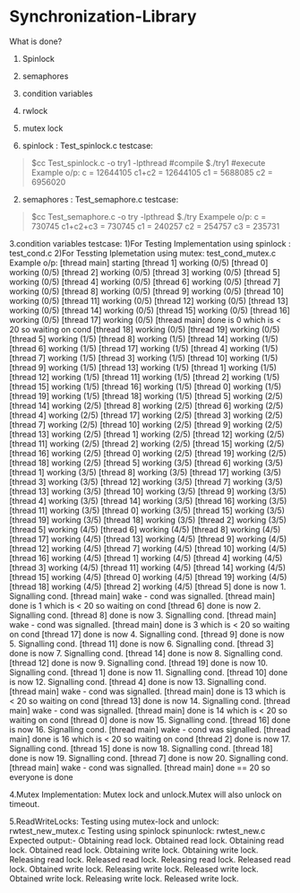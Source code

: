 # Synchronization-Library
What is done?
1. Spinlock
2. semaphores
3. condition variables
4. rwlock
5. mutex lock

1. spinlock : Test_spinlock.c
testcase:
>$cc Test_spinlock.c -o try1 -lpthread  #compile
>$./try1  #execute
Example o/p:
c = 12644105 c1+c2 = 12644105 c1 = 5688085 c2 = 6956020

2. semaphores : Test_semaphore.c 
testcase:
>$cc Test_semaphore.c -o try -lpthread
>$./try
Exampele o/p:
c = 730745 c1+c2+c3 = 730745 c1 = 240257 c2 = 254757 c3 = 235731

3.condition variables
testcase:
1)For Testing Implementation using spinlock : test_cond.c
2)For Tessting Iplemetation using mutex: test_cond_mutex.c
Example o/p:
[thread main] starting
[thread 1] working (0/5)
[thread 0] working (0/5)
[thread 2] working (0/5)
[thread 3] working (0/5)
[thread 5] working (0/5)
[thread 4] working (0/5)
[thread 6] working (0/5)
[thread 7] working (0/5)
[thread 8] working (0/5)
[thread 9] working (0/5)
[thread 10] working (0/5)
[thread 11] working (0/5)
[thread 12] working (0/5)
[thread 13] working (0/5)
[thread 14] working (0/5)
[thread 15] working (0/5)
[thread 16] working (0/5)
[thread 17] working (0/5)
[thread main] done is 0 which is < 20 so waiting on cond
[thread 18] working (0/5)
[thread 19] working (0/5)
[thread 5] working (1/5)
[thread 8] working (1/5)
[thread 14] working (1/5)
[thread 6] working (1/5)
[thread 17] working (1/5)
[thread 4] working (1/5)
[thread 7] working (1/5)
[thread 3] working (1/5)
[thread 10] working (1/5)
[thread 9] working (1/5)
[thread 13] working (1/5)
[thread 1] working (1/5)
[thread 12] working (1/5)
[thread 11] working (1/5)
[thread 2] working (1/5)
[thread 15] working (1/5)
[thread 16] working (1/5)
[thread 0] working (1/5)
[thread 19] working (1/5)
[thread 18] working (1/5)
[thread 5] working (2/5)
[thread 14] working (2/5)
[thread 8] working (2/5)
[thread 6] working (2/5)
[thread 4] working (2/5)
[thread 17] working (2/5)
[thread 3] working (2/5)
[thread 7] working (2/5)
[thread 10] working (2/5)
[thread 9] working (2/5)
[thread 13] working (2/5)
[thread 1] working (2/5)
[thread 12] working (2/5)
[thread 11] working (2/5)
[thread 2] working (2/5)
[thread 15] working (2/5)
[thread 16] working (2/5)
[thread 0] working (2/5)
[thread 19] working (2/5)
[thread 18] working (2/5)
[thread 5] working (3/5)
[thread 6] working (3/5)
[thread 1] working (3/5)
[thread 8] working (3/5)
[thread 17] working (3/5)
[thread 3] working (3/5)
[thread 12] working (3/5)
[thread 7] working (3/5)
[thread 13] working (3/5)
[thread 10] working (3/5)
[thread 9] working (3/5)
[thread 4] working (3/5)
[thread 14] working (3/5)
[thread 16] working (3/5)
[thread 11] working (3/5)
[thread 0] working (3/5)
[thread 15] working (3/5)
[thread 19] working (3/5)
[thread 18] working (3/5)
[thread 2] working (3/5)
[thread 5] working (4/5)
[thread 6] working (4/5)
[thread 8] working (4/5)
[thread 17] working (4/5)
[thread 13] working (4/5)
[thread 9] working (4/5)
[thread 12] working (4/5)
[thread 7] working (4/5)
[thread 10] working (4/5)
[thread 16] working (4/5)
[thread 1] working (4/5)
[thread 4] working (4/5)
[thread 3] working (4/5)
[thread 11] working (4/5)
[thread 14] working (4/5)
[thread 15] working (4/5)
[thread 0] working (4/5)
[thread 19] working (4/5)
[thread 18] working (4/5)
[thread 2] working (4/5)
[thread 5] done is now 1. Signalling cond.
[thread main] wake - cond was signalled.
[thread main] done is 1 which is < 20 so waiting on cond
[thread 6] done is now 2. Signalling cond.
[thread 8] done is now 3. Signalling cond.
[thread main] wake - cond was signalled.
[thread main] done is 3 which is < 20 so waiting on cond
[thread 17] done is now 4. Signalling cond.
[thread 9] done is now 5. Signalling cond.
[thread 11] done is now 6. Signalling cond.
[thread 3] done is now 7. Signalling cond.
[thread 14] done is now 8. Signalling cond.
[thread 12] done is now 9. Signalling cond.
[thread 19] done is now 10. Signalling cond.
[thread 1] done is now 11. Signalling cond.
[thread 10] done is now 12. Signalling cond.
[thread 4] done is now 13. Signalling cond.
[thread main] wake - cond was signalled.
[thread main] done is 13 which is < 20 so waiting on cond
[thread 13] done is now 14. Signalling cond.
[thread main] wake - cond was signalled.
[thread main] done is 14 which is < 20 so waiting on cond
[thread 0] done is now 15. Signalling cond.
[thread 16] done is now 16. Signalling cond.
[thread main] wake - cond was signalled.
[thread main] done is 16 which is < 20 so waiting on cond
[thread 2] done is now 17. Signalling cond.
[thread 15] done is now 18. Signalling cond.
[thread 18] done is now 19. Signalling cond.
[thread 7] done is now 20. Signalling cond.
[thread main] wake - cond was signalled.
[thread main] done == 20 so everyone is done

4.Mutex Implementation:
Mutex lock and unlock.Mutex will also unlock on timeout.

5.ReadWriteLocks:
Testing using mutex-lock and unlock: rwtest_new_mutex.c
Testing using spinlock spinunlock: rwtest_new.c
Expected output:-
Obtaining read lock.
Obtained read lock.
Obtaining read lock.
Obtained read lock.
Obtaining write lock.
Obtaining write lock.
Releasing read lock.
Released read lock.
Releasing read lock.
Released read lock.
Obtained write lock.
Releasing write lock.
Released write lock.
Obtained write lock.
Releasing write lock.
Released write lock.

